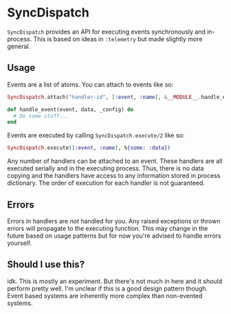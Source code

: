 # SyncDispatch

<!-- MDOC !-->

`SyncDispatch` provides an API for executing events synchronously and in-process. This is based on ideas in `:telemetry` but made slightly more general.

## Usage

Events are a list of atoms. You can attach to events like so:

```elixir
SyncDispatch.attach("handler-id", [:event, :name], &__MODULE__.handle_event/3)

def handle_event(event, data, _config) do
  # Do some stuff...
end
```

Events are executed by calling `SyncDispatch.execute/2` like so:

```elixir
SyncDispatch.execute([:event, :name], %{some: :data})
```

Any number of handlers can be attached to an event. These handlers are all executed serially and in the executing process. Thus, there is no data copying and the handlers have access to any information stored in process dictionary. The order of execution for each handler is not guaranteed.

## Errors

Errors in handlers are *not* handled for you. Any raised exceptions or thrown errors
will propagate to the executing function. This may change in the future based on usage
patterns but for now you're advised to handle errors yourself.

<!-- MDOC !-->

## Should I use this?

idk. This is mostly an experiment. But there's not much in here and it should
perform pretty well. I'm unclear if this is a good design pattern though. Event
based systems are inherently more complex than non-evented systems.
